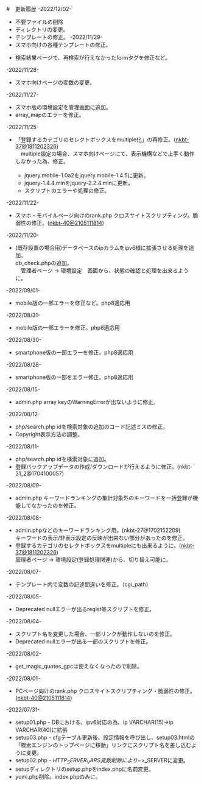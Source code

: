 #　更新履歴
-2022/12/02-
* 不要ファイルの削除
* ディレクトリの変更。
* テンプレートの修正。
-2022/11/29-
* スマホ向けの各種テンプレートの修正。
 - 検索結果ページで、再検索が行えなかったformタグを修正など。

-2022/11/28-
* スマホ向けページの変数の変更。

-2022/11/27-
* スマホ版の環境設定を管理画面に追加。
* array_mapのエラーを修正。

-2022/11/25-
* 「登録するカテゴリのセレクトボックスをmultiple化」の再修正。([nkbt-37@1811202326](https://github.com/Utaharu/Yomi-Search_PHP/issues/3)) <br/>
　multiple設定の場合、スマホ向けページにて、表示機構などで上手く動作しなかった為、修正。<br/><br/>
  - jquery.mobile-1.0a2をjquery.mobile-1.4.5に更新。
  - jquery-1.4.4.minをjquery-2.2.4.minに更新。
  - スクリプトのエラーや処理の修正。
 
-2022/11/22-
* スマホ・モバイルページ向けのrank.php クロスサイトスクリプティング。脆弱性の修正。([nkbt-40@2105111814](https://github.com/Utaharu/Yomi-Search_PHP/issues/2))

-2022/11/20-
* (既存設置の場合用)データベースのipカラムをipv6様に拡張させる処理を追加。 <br/>
 db_check.phpの追加。<br/>
　管理者ページ -> 環境設定　画面から、状態の確認と処理を出来るように。<br/>

-2022/09/01-
* mobile版の一部エラーを修正など。php8適応用

-2022/08/31-
* mobile版の一部エラーを修正。php8適応用

-2022/08/30-
* smartphone版の一部エラーを修正。php8適応用

-2022/08/28-
* smartphone版の一部をエラー修正。php8適応用

-2022/08/15-
* admin.php array keyのWarningErrorが出ないように修正。

-2022/08/12-
* php/search.php idを検索対象の追加のコード記述ミスの修正。
* Copyright表示方法の調整。

-2022/08/11-
* php/search.php idを検索対象に追加。
* 登録バックアップデータの作成/ダウンロードが行えるように修正。(nkbt-31_2@1704100057)

-2022/08/09-
* admin.php キーワードランキングの集計対象外のキーワードを一括登録が機能してなかったのを修正。

-2022/08/08-
* admin.phpなどのキーワードランキング用。(nkbt-27@1702152209) <br/>
 キーワードの表示/非表示設定の反映が出来ない部分があったのを修正。 <br/>
* 登録するカテゴリのセレクトボックスをmultipleにも出来るように。([nkbt-37@1811202326](https://github.com/Utaharu/Yomi-Search_PHP/issues/3)) <br/>
 管理者ページ -> 環境設定(登録処理関連)から、切り替え可能に。 <br/>
 
-2022/08/07-
* テンプレート内で変数の記述間違いを修正。（cgi_path）

-2022/08/05-
* Deprecated nullエラーが出るregist等スクリプトを修正。
 
-2022/08/04-
* スクリプト名を変更した場合、一部リンクが動作しないのを修正。
* Deprecated nullエラーが出る一部のスクリプトを修正。

-2022/08/02-
* get_magic_quotes_gpcは使えなくなったので削除。

-2022/08/01-
* PCページ向けのrank.php クロスサイトスクリプティング・脆弱性の修正。([nkbt-40@2105111814](https://github.com/Utaharu/Yomi-Search_PHP/issues/2))

-2022/07/31-
* setup01.php - DBにおける、ipv6対応の為、ip VARCHAR(15)->ip VARCHAR(40)に拡張
* setup03.php - cfgテーブル更新後、設定情報を呼び出し、setup03.htmlの「検索エンジンのトップページに移動」リンクにスクリプト名を差し込むように変更。
* setup02.php - $HTTP_SERVER_VARS変数　削除により->$_SERVERに変更。
* setupディレクトリのsetup.phpをindex.phpに名前変更。
* yomi.php削除。index.phpのみに。
